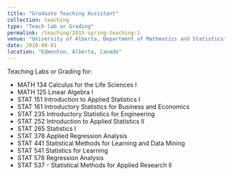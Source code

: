 ```yaml
---
title: "Graduate Teaching Assistant"
collection: teaching
type: "Teach lab or Grading"
permalink: /teaching/2015-spring-teaching-1
venue: "University of Alberta, Department of Mathmatics and Statistics"
date: 2018-09-01
location: "Edmonton, Alberta, Canada"
---
```

Teaching Labs or Grading for:
- MATH 134 Calculus for the Life Sciences I
- MATH 125 Linear Algebra I
- STAT 151 Introduction to Applied Statistics I
- STAT 161 Introductory Statistics for Business and Economics
- STAT 235 Introductory Statistics for Engineering
- STAT 252 Introduction to Applied Statistics II
- STAT 265 Statistics I
- STAT 378 Applied Regression Analysis
- STAT 441 Statistical Methods for Learning and Data Mining
- STAT 541 Statistics for Learning
- STAT 578 Regression Analysis
- STAT 537 - Statistical Methods for Applied Research II
